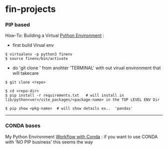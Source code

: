 # fin-projects



### PIP based

How-To: Building a Virtual [Python Environment](https://developer.akamai.com/blog/2017/06/21/how-building-virtual-python-environment) : 
- first build Virual env 

```
$ virtualenv -p python3 finenv
$ source finenv/bin/activate

```

- do 'git clone <repo>'  from anohter 'TERMINAL' with out virual environment that will takecare

```
$ git clone <repo>

$ cd <repo-dir>
$ pip install -r requirements.txt   # will install in lib/python<ver>/site_packages/<package-name> in the TOP LEVEL ENV Dir

$ pip show <pkg-name>  # will show details ex..  'pandas' 
```

------------------------------------------
### CONDA bases

My Python Environment [Workflow with Conda](https://tdhopper.com/blog/my-python-environment-workflow-with-conda/) : if you want to use CONDA with 'NO PIP business' this seems the way
